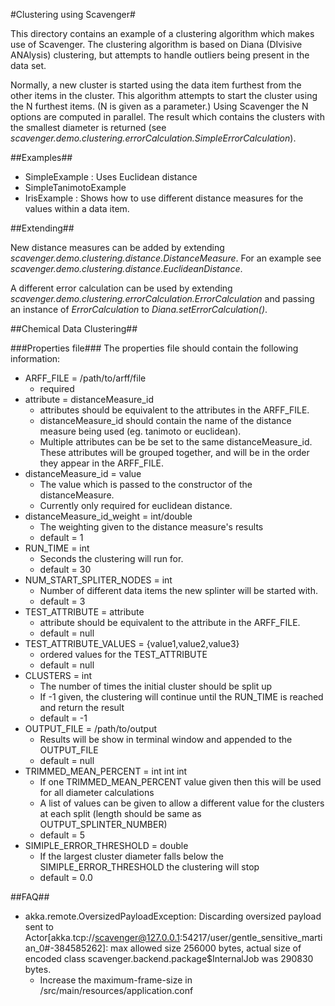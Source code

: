 #Clustering using Scavenger#

This directory contains an example of a clustering algorithm which makes use of Scavenger. The clustering algorithm is based on Diana (DIvisive ANAlysis) clustering, but attempts to handle outliers being present in the data set.

Normally, a new cluster is started using the data item furthest from the other items in the cluster. This algorithm attempts to start the cluster using the N furthest items. (N is given as a parameter.) Using Scavenger the N options are computed in parallel. The result which contains the clusters with the smallest diameter is returned (see *scavenger.demo.clustering.errorCalculation.SimpleErrorCalculation*). 

##Examples##

- SimpleExample : Uses Euclidean distance 
- SimpleTanimotoExample
- IrisExample : Shows how to use different distance measures for the values within a data item.

##Extending##

New distance measures can be added by extending *scavenger.demo.clustering.distance.DistanceMeasure*. For an example see *scavenger.demo.clustering.distance.EuclideanDistance*.

A different error calculation can be used by extending *scavenger.demo.clustering.errorCalculation.ErrorCalculation* and passing an instance of *ErrorCalculation* to *Diana.setErrorCalculation()*.


##Chemical Data Clustering##

###Properties file###
The properties file should contain the following information:
- ARFF_FILE = /path/to/arff/file
    - required
- attribute = distanceMeasure_id 
    - attributes should be equivalent to the attributes in the ARFF_FILE.
    - distanceMeasure_id should contain the name of the distance measure being used (eg. tanimoto or euclidean).
    - Multiple attributes can be be set to the same distanceMeasure_id. These attributes will be grouped together, and will be in the order they appear in the ARFF_FILE.
- distanceMeasure_id = value
    - The value which is passed to the constructor of the distanceMeasure.
    - Currently only required for euclidean distance.
- distanceMeasure_id_weight = int/double
    - The weighting given to the distance measure's results
    - default = 1
- RUN_TIME = int
    - Seconds the clustering will run for.
    - default = 30
- NUM_START_SPLITER_NODES = int
    - Number of different data items the new splinter will be started with.
    - default = 3
- TEST_ATTRIBUTE = attribute
    - attribute should be equivalent to the attribute in the ARFF_FILE.
    - default = null
- TEST_ATTRIBUTE_VALUES = {value1,value2,value3}
    - ordered values for the TEST_ATTRIBUTE
    - default = null
- CLUSTERS = int
    - The number of times the initial cluster should be split up 
    - If -1 given, the clustering will continue until the RUN_TIME is reached and return the result
    - default = -1 
- OUTPUT_FILE = /path/to/output
    - Results will be show in terminal window and appended to the OUTPUT_FILE
    - default = null
- TRIMMED_MEAN_PERCENT = int int int
    - If one TRIMMED_MEAN_PERCENT value given then this will be used for all diameter calculations
    - A list of values can be given to allow a different value for the clusters at each split (length should be same as OUTPUT_SPLINTER_NUMBER)
    - default = 5
- SIMIPLE_ERROR_THRESHOLD = double
    - If the largest cluster diameter falls below the SIMIPLE_ERROR_THRESHOLD the clustering will stop
    - default = 0.0
    
    
    
##FAQ##

- akka.remote.OversizedPayloadException: Discarding oversized payload sent to Actor[akka.tcp://scavenger@127.0.0.1:54217/user/gentle_sensitive_martian_0#-384585262]: max allowed size 256000 bytes, actual size of encoded class scavenger.backend.package$InternalJob was 290830 bytes.
    - Increase the maximum-frame-size in /src/main/resources/application.conf

